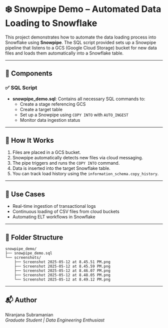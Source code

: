 
# ❄️ Snowpipe Demo – Automated Data Loading to Snowflake

This project demonstrates how to automate the data loading process into Snowflake using **Snowpipe**. The SQL script provided sets up a Snowpipe pipeline that listens to a GCS (Google Cloud Storage) bucket for new data files and loads them automatically into a Snowflake table.

---

## 📄 Components

### ✅ SQL Script

- **snowpipe_demo.sql**: Contains all necessary SQL commands to:
  - Create a stage referencing GCS
  - Create a target table
  - Set up a Snowpipe using `COPY INTO` with `AUTO_INGEST`
  - Monitor data ingestion status

---
## 🚀 How It Works

1. Files are placed in a GCS bucket.
2. Snowpipe automatically detects new files via cloud messaging.
3. The pipe triggers and runs the `COPY INTO` command.
4. Data is inserted into the target Snowflake table.
5. You can track load history using the `information_schema.copy_history`.

---

## 🧪 Use Cases

- Real-time ingestion of transactional logs
- Continuous loading of CSV files from cloud buckets
- Automating ELT workflows in Snowflake

---

## 📂 Folder Structure

```
snowpipe_demo/
├── snowpipe_demo.sql
└── screenshots/
    ├── Screenshot 2025-05-12 at 8.45.51 PM.png
    ├── Screenshot 2025-05-12 at 8.45.59 PM.png
    ├── Screenshot 2025-05-12 at 8.46.07 PM.png
    ├── Screenshot 2025-05-12 at 8.48.05 PM.png
    └── Screenshot 2025-05-12 at 8.49.12 PM.png
```

---

## 📬 Author

Niranjana Subramanian  
*Graduate Student | Data Engineering Enthusiast*
